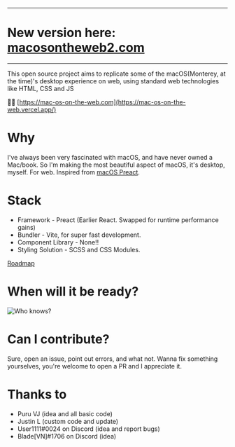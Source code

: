 -------------------------------------------------------------------------------------------
# New version here: [macosontheweb2.com](https://mac-os-on-the-web-2.vercel.app/)
-------------------------------------------------------------------------------------------
This open source project aims to replicate some of the macOS(Monterey, at the time)'s desktop experience on web, using standard web technologies like HTML, CSS and JS

🔗🔗 [https://mac-os-on-the-web.com](https://mac-os-on-the-web.vercel.app/)

# Why

I've always been very fascinated with macOS, and have never owned a Mac/book. So I'm making the most beautiful aspect of macOS, it's desktop, myself. For web. Inspired from [macOS Preact](https://github.com/PuruVJ/macos-preact).

# Stack

- Framework - Preact (Earlier React. Swapped for runtime performance gains)
- Bundler - Vite, for super fast development.
- Component Library - None!!
- Styling Solution - SCSS and CSS Modules.

[Roadmap](https://www.notion.so/MacOS-Web-Roadmap-274d703460564ea3bb5493b39bf8f886)

# When will it be ready?

![Who knows?](https://i.imgur.com/6xfbPzs.gif)

# Can I contribute?

Sure, open an issue, point out errors, and what not. Wanna fix something yourselves, you're welcome to open a PR and I appreciate it.

# Thanks to

- Puru VJ (idea and all basic code)
- Justin L (custom code and update)
- User1111#0024 on Discord (idea and report bugs)
- Blade[VN]#1706 on Discord (idea)
